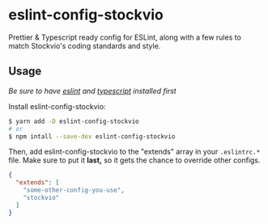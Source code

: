 # eslint-config-stockvio

Prettier & Typescript ready config for ESLint, along with a few rules to match
Stockvio's coding standards and style.

## Usage
*Be sure to have [eslint](https://github.com/eslint/eslint) and [typescript](https://github.com/microsoft/TypeScript)
installed first*
<br/>

Install eslint-config-stockvio:
```bash
$ yarn add -D eslint-config-stockvio
# or
$ npm intall --save-dev eslint-config-stockvio
```

Then, add eslint-config-stockvio to the "extends" array in your `.eslintrc.*` file. Make sure to put it **last,** so it gets the chance to override other configs.

```json
{
  "extends": [
    "some-other-config-you-use",
    "stockvio"
  ]
}
```